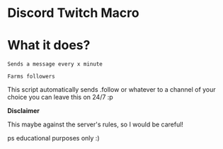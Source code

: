 # Discord Twitch Macro

# What it does?

```
Sends a message every x minute

Farms followers
```

This script automatically sends .follow or whatever to a channel of your choice you can leave this on 24/7 :p

**Disclaimer**

This maybe against the server's rules, so I would be careful!

ps educational purposes only :)
